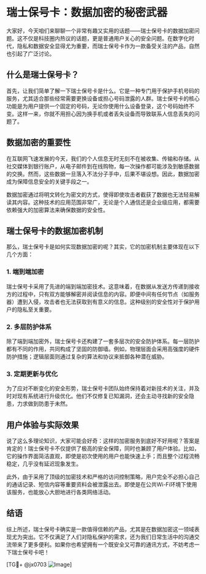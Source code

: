 # 瑞士保号卡：数据加密的秘密武器

大家好，今天咱们来聊聊一个非常有趣又实用的话题——瑞士保号卡的数据加密问题。这不仅是科技圈内热议的话题，更是普通用户关心的安全问题。在数字化时代，隐私和数据安全显得尤为重要，而瑞士保号卡作为一款备受关注的产品，自然也引起了广泛讨论。

## 什么是瑞士保号卡？

首先，让我们简单了解一下瑞士保号卡是什么。它是一种专门用于保护手机号码的服务，尤其适合那些经常需要更换设备或担心号码泄露的人群。瑞士保号卡的核心功能是为用户提供一个固定的号码，无论你使用什么设备登录，这个号码始终不变。这样一来，你就不用担心因为换手机或者丢失设备而导致联系人信息丢失的问题了。

## 数据加密的重要性

在互联网飞速发展的今天，我们的个人信息无时无刻不在被收集、传输和存储。从社交媒体到银行账户，从电子邮件到在线购物，每一次操作都可能涉及到敏感数据的交换。然而，这些数据一旦落入不法分子手中，后果不堪设想。因此，数据加密成为保障信息安全的关键手段之一。

数据加密通过将明文转化为密文的方式，使得即使攻击者截获了数据也无法轻易解读其内容。这种技术的应用范围非常广，无论是个人通信还是企业级应用，都需要依赖强大的加密算法来确保数据的安全性。

## 瑞士保号卡的数据加密机制

那么，瑞士保号卡是如何实现数据加密的呢？其实，它的加密机制主要体现在以下几个方面：

### 1. **端到端加密**

瑞士保号卡采用了先进的端到端加密技术。这意味着，在数据从发送方传递到接收方的过程中，只有双方能够解密并阅读信息的内容。即便中间有任何节点（如服务器）遭到入侵，攻击者也无法获取到有意义的信息。这种级别的安全性对于保护用户的隐私至关重要。

### 2. **多层防护体系**

除了端到端加密外，瑞士保号卡还构建了一套多层次的安全防护体系。每一层防护都有不同的作用，共同构成了坚固的防御墙。例如，物理层面会采用高强度的硬件防护措施；逻辑层面则通过复杂的算法和协议来抵御各种潜在威胁。

### 3. **定期更新与优化**

为了应对不断变化的安全形势，瑞士保号卡团队始终保持着对新技术的关注，并及时对现有系统进行升级优化。他们不仅修复已知漏洞，还会主动寻找新的安全隐患，力求做到防患于未然。

## 用户体验与实际效果

说了这么多理论知识，大家可能会好奇：这样的加密服务到底好不好用呢？答案是肯定的！瑞士保号卡不仅提供了极高的安全保障，同时也兼顾了用户体验。比如，它的操作界面简洁直观，即使是初次使用的用户也能快速上手；而且整个过程流畅稳定，几乎没有延迟现象发生。

此外，由于采用了顶级的加密技术和严格的访问控制策略，用户完全不必担心自己的通话记录、短信内容等重要资料会被泄露出去。即使是在公共Wi-Fi环境下使用该服务，也能放心大胆地进行各类网络活动。

## 结语

综上所述，瑞士保号卡确实是一款值得信赖的产品，尤其是在数据加密这一领域表现尤为突出。它不仅满足了人们对隐私保护的需求，还为我们日常生活中的沟通交流带来了更多便利。如果你也希望拥有一个既安全又可靠的通讯方式，不妨考虑一下瑞士保号卡吧！

[TG💪+ @jx0703 ![Image](https://github.com/user-attachments/assets/dbca1d08-cadb-493c-b0ec-ad6f7a83f270)]
